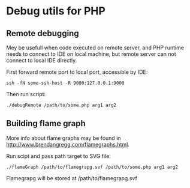 # Debug utils for PHP

## Remote debugging

Mey be usefull when code executed on remote server, and PHP runtime needs to connect to IDE on local machine, but
remote server can not connect to local IDE directly.

First forward remote port to local port, accessible by IDE:

```
ssh -fN some-ssh-host -R 9000:127.0.0.1:9000
```

Then run script:

```
./debugRemote /path/to/some.php arg1 arg2
```

## Building flame graph

More info about flame graphs may be found in http://www.brendangregg.com/flamegraphs.html.

Run scipt and pass path target to SVG file:

```
./flameGraph /path/to/flamegrapg.svf /path/to/some.php arg1 arg2
```

Flamegrapg will be stored at /path/to/flamegrapg.svf
